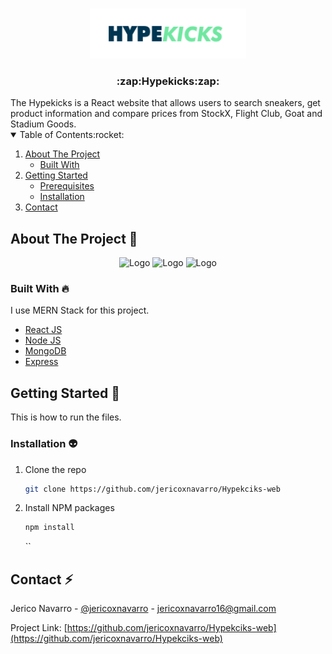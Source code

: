 <br />
<p align="center">
    <img src="client/public/logo.png" alt="Logo" width="250" height="80">

  <h3 align="center">:zap:Hypekicks:zap:</h3>
</p>
The Hypekicks is a React website that allows users to search sneakers, get product information and compare prices from StockX, Flight Club, Goat and Stadium Goods.
<!-- TABLE OF CONTENTS -->
<details open="open">
  <summary>Table of Contents:rocket:</summary>
  <ol>
    <li>
      <a href="#about-the-project">About The Project</a>
      <ul>
        <li><a href="#built-with">Built With</a></li>
      </ul>
    </li>
    <li>
      <a href="#getting-started">Getting Started</a>
      <ul>
        <li><a href="#prerequisites">Prerequisites</a></li>
        <li><a href="#installation">Installation</a></li>
      </ul>
    </li>
    <li><a href="#contact">Contact</a></li>
  </ol>
</details>

<!-- ABOUT THE PROJECT -->

## About The Project :chicken:

  <p align="center">
<img src="https://github.com/jericoxnavarro/Hypekciks-web/blob/main/client/public/Hypekicks-image1.png" alt="Logo" width="100%" height="50%">
    <img src="https://github.com/jericoxnavarro/Hypekciks-web/blob/main/client/public/Hypekicks-image2.PNG" alt="Logo" width="100%" height="50%">
    <img src="https://github.com/jericoxnavarro/Hypekciks-web/blob/main/client/public/Hypekicks-image3.PNG" alt="Logo" width="100%" height="50%">
  </p>

### Built With :fire:

I use MERN Stack for this project.

- [React JS](https://reactjs.org/)
- [Node JS](https://nodejs.org/en/)
- [MongoDB](https://www.mongodb.com/)
- [Express](https://expressjs.com/)

<!-- GETTING STARTED -->

## Getting Started :green_heart:

This is how to run the files.

### Installation :alien:

1. Clone the repo
   ```sh
   git clone https://github.com/jericoxnavarro/Hypekciks-web
   ```
2. Install NPM packages
   ```sh
   npm install
   ```
   ``

<!-- CONTACT -->

## Contact :zap:

Jerico Navarro - [@jericoxnavarro](https://github.com/jericoxnavarro) - jericoxnavarro16@gmail.com

Project Link: [https://github.com/jericoxnavarro/Hypekciks-web](https://github.com/jericoxnavarro/Hypekciks-web)
